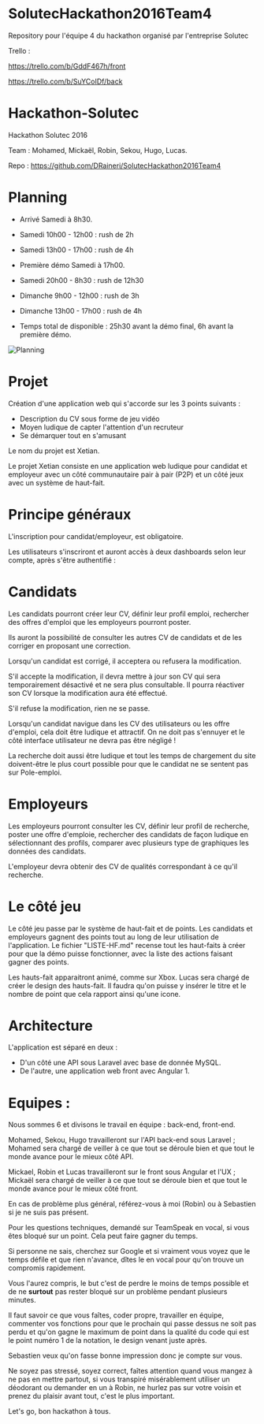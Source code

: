 # SolutecHackathon2016Team4
Repository pour l'équipe 4 du hackathon organisé par l'entreprise Solutec

Trello : 

https://trello.com/b/GddF467h/front

https://trello.com/b/SuYCoIDf/back

# Hackathon-Solutec

Hackathon Solutec 2016

Team : Mohamed, Mickaël, Robin, Sekou, Hugo, Lucas.

Repo : https://github.com/DRaineri/SolutecHackathon2016Team4

# Planning

- Arrivé Samedi à 8h30.

- Samedi 10h00 - 12h00 : rush de 2h
- Samedi 13h00 - 17h00 : rush de 4h

- Première démo Samedi à 17h00.

- Samedi 20h00 - 8h30 : rush de 12h30
- Dimanche 9h00 - 12h00 : rush de 3h
- Dimanche 13h00 - 17h00 : rush de 4h

- Temps total de disponible : 25h30 avant la démo final, 6h avant la première démo.

![Planning](http://image.noelshack.com/fichiers/2016/25/1466807939-planning.png)

# Projet

Création d'une application web qui s'accorde sur les 3 points suivants :

- Description du CV sous forme de jeu vidéo
- Moyen ludique de capter l'attention d'un recruteur
- Se démarquer tout en s'amusant

Le nom du projet est Xetian.

Le projet Xetian consiste en une application web ludique pour candidat et employeur avec un côté communautaire pair à pair (P2P) et un côté jeux avec un système de haut-fait.

# Principe généraux

L'inscription pour candidat/employeur, est obligatoire.

Les utilisateurs s'inscriront et auront accès à deux dashboards selon leur compte, après s'être authentifié :

# Candidats

Les candidats pourront créer leur CV, définir leur profil emploi, rechercher des offres d'emploi que les employeurs pourront poster.

Ils auront la possibilité de consulter les autres CV de candidats et de les corriger en proposant une correction.

Lorsqu'un candidat est corrigé, il acceptera ou refusera la modification.

S'il accepte la modification, il devra mettre à jour son CV qui sera temporairement désactivé et ne sera plus consultable. Il pourra réactiver son CV lorsque la modification aura été effectué.

S'il refuse la modification, rien ne se passe.

Lorsqu'un candidat navigue dans les CV des utilisateurs ou les offre d'emploi, cela doit être ludique et attractif. On ne doit pas s'ennuyer et le côté interface utilisateur ne devra pas être négligé !

La recherche doit aussi être ludique et tout les temps de chargement du site doivent-être le plus court possible pour que le candidat ne se sentent pas sur Pole-emploi.

# Employeurs

Les employeurs pourront consulter les CV, définir leur profil de recherche, poster une offre d'emploie, rechercher des candidats de façon ludique en sélectionnant des profils, comparer avec plusieurs type de graphiques les données des candidats.

L'employeur devra obtenir des CV de qualités correspondant à ce qu'il recherche.

# Le côté jeu

Le côté jeu passe par le système de haut-fait et de points. Les candidats et employeurs gagnent des points tout au long de leur utilisation de l'application. Le fichier "LISTE-HF.md" recense tout les haut-faits à créer pour que la démo puisse fonctionner, avec la liste des actions faisant gagner des points.

Les hauts-fait apparaitront animé, comme sur Xbox. Lucas sera chargé de créer le design des hauts-fait. Il faudra qu'on puisse y insérer le titre et le nombre de point que cela rapport ainsi qu'une icone.

# Architecture

L'application est séparé en deux :

- D'un côté une API sous Laravel avec base de donnée MySQL.
- De l'autre, une application web front avec Angular 1.

# Equipes :

Nous sommes 6 et divisons le travail en équipe : back-end, front-end.

Mohamed, Sekou, Hugo travailleront sur l'API back-end sous Laravel ; Mohamed sera chargé de veiller à ce que tout se déroule bien et que tout le monde avance pour le mieux côté API.

Mickael, Robin et Lucas travailleront sur le front sous Angular et l'UX ; Mickaël sera chargé de veiller à ce que tout se déroule bien et que tout le monde avance pour le mieux côté front.

En cas de problème plus général, référez-vous à moi (Robin) ou à Sebastien si je ne suis pas présent.

Pour les questions techniques, demandé sur TeamSpeak en vocal, si vous êtes bloqué sur un point. Cela peut faire gagner du temps.

Si personne ne sais, cherchez sur Google et si vraiment vous voyez que le temps défile et que rien n'avance, dîtes le en vocal pour qu'on trouve un compromis rapidement.

Vous l'aurez compris, le but c'est de perdre le moins de temps possible et de ne **surtout** pas rester bloqué sur un problème pendant plusieurs minutes.

Il faut savoir ce que vous faîtes, coder propre, travailler en équipe, commenter vos fonctions pour que le prochain qui passe dessus ne soit pas perdu et qu'on gagne le maximum de point dans la qualité du code qui est le point numéro 1 de la notation, le design venant juste après.

Sebastien veux qu'on fasse bonne impression donc je compte sur vous.

Ne soyez pas stressé, soyez correct, faîtes attention quand vous mangez à ne pas en mettre partout, si vous transpiré misérablement utiliser un déodorant ou demander en un à Robin, ne hurlez pas sur votre voisin et prenez du plaisir avant tout, c'est le plus important.

Let's go, bon hackathon à tous.
